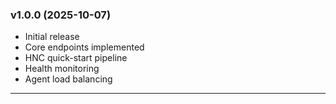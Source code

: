 ### v1.0.0 (2025-10-07)
- Initial release
- Core endpoints implemented
- HNC quick-start pipeline
- Health monitoring
- Agent load balancing

---
